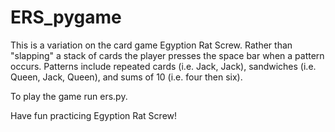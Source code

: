 # ERS_pygame

This is a variation on the card game Egyption Rat Screw. Rather than "slapping" a stack
of cards the player presses the space bar when a pattern occurs. Patterns include repeated
cards (i.e. Jack, Jack), sandwiches (i.e. Queen, Jack, Queen), and sums of 10 (i.e. four
then six).

To play the game run ers.py.

Have fun practicing Egyption Rat Screw!
